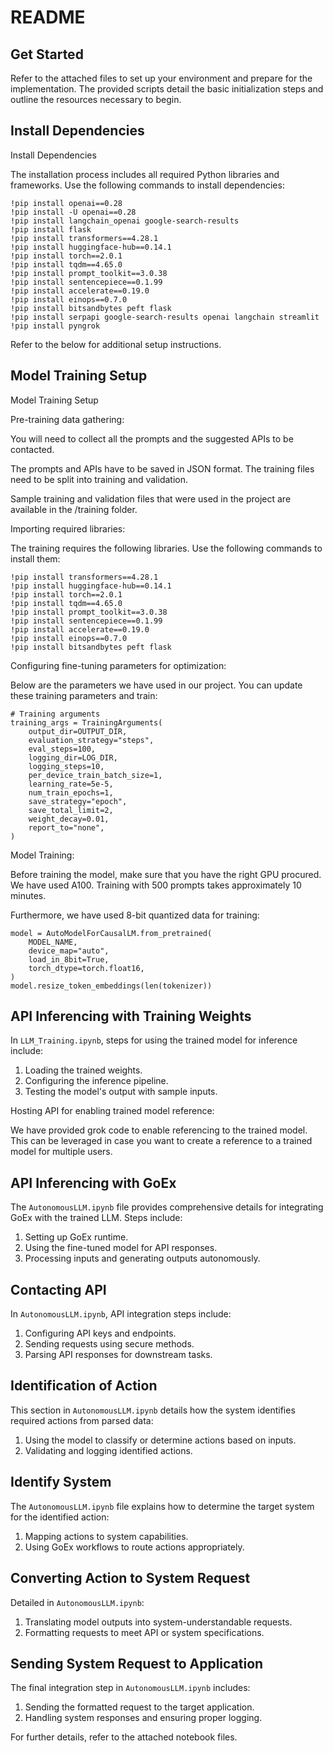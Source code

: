 # README

## Get Started
Refer to the attached files to set up your environment and prepare for the implementation. The provided scripts detail the basic initialization steps and outline the resources necessary to begin.

## Install Dependencies
Install Dependencies

The installation process includes all required Python libraries and frameworks. Use the following commands to install dependencies:
```
!pip install openai==0.28
!pip install -U openai==0.28
!pip install langchain_openai google-search-results
!pip install flask
!pip install transformers==4.28.1
!pip install huggingface-hub==0.14.1
!pip install torch==2.0.1
!pip install tqdm==4.65.0
!pip install prompt_toolkit==3.0.38
!pip install sentencepiece==0.1.99
!pip install accelerate==0.19.0
!pip install einops==0.7.0
!pip install bitsandbytes peft flask
!pip install serpapi google-search-results openai langchain streamlit
!pip install pyngrok
```

Refer to the below for additional setup instructions.

## Model Training Setup
Model Training Setup

Pre-training data gathering:

You will need to collect all the prompts and the suggested APIs to be contacted.

The prompts and APIs have to be saved in JSON format. The training files need to be split into training and validation.

Sample training and validation files that were used in the project are available in the /training folder.

Importing required libraries:

The training requires the following libraries. Use the following commands to install them:
```
!pip install transformers==4.28.1
!pip install huggingface-hub==0.14.1
!pip install torch==2.0.1
!pip install tqdm==4.65.0
!pip install prompt_toolkit==3.0.38
!pip install sentencepiece==0.1.99
!pip install accelerate==0.19.0
!pip install einops==0.7.0
!pip install bitsandbytes peft flask
```
Configuring fine-tuning parameters for optimization:

Below are the parameters we have used in our project. You can update these training parameters and train:
```
# Training arguments
training_args = TrainingArguments(
    output_dir=OUTPUT_DIR,
    evaluation_strategy="steps",
    eval_steps=100,
    logging_dir=LOG_DIR,
    logging_steps=10,
    per_device_train_batch_size=1,
    learning_rate=5e-5,
    num_train_epochs=1,
    save_strategy="epoch",
    save_total_limit=2,
    weight_decay=0.01,
    report_to="none",
)
```

Model Training:

Before training the model, make sure that you have the right GPU procured. We have used A100. Training with 500 prompts takes approximately 10 minutes.

Furthermore, we have used 8-bit quantized data for training:
```
model = AutoModelForCausalLM.from_pretrained(
    MODEL_NAME,
    device_map="auto",
    load_in_8bit=True,
    torch_dtype=torch.float16,
)
model.resize_token_embeddings(len(tokenizer))
```

## API Inferencing with Training Weights
In `LLM_Training.ipynb`, steps for using the trained model for inference include:
1. Loading the trained weights.
2. Configuring the inference pipeline.
3. Testing the model's output with sample inputs.

Hosting API for enabling trained model reference:

We have provided grok code to enable referencing to the trained model. This can be leveraged in case you want to create a reference to a trained model for multiple users.

## API Inferencing with GoEx
The `AutonomousLLM.ipynb` file provides comprehensive details for integrating GoEx with the trained LLM. Steps include:
1. Setting up GoEx runtime.
2. Using the fine-tuned model for API responses.
3. Processing inputs and generating outputs autonomously.

## Contacting API
In `AutonomousLLM.ipynb`, API integration steps include:
1. Configuring API keys and endpoints.
2. Sending requests using secure methods.
3. Parsing API responses for downstream tasks.

## Identification of Action
This section in `AutonomousLLM.ipynb` details how the system identifies required actions from parsed data:
1. Using the model to classify or determine actions based on inputs.
2. Validating and logging identified actions.

## Identify System
The `AutonomousLLM.ipynb` file explains how to determine the target system for the identified action:
1. Mapping actions to system capabilities.
2. Using GoEx workflows to route actions appropriately.

## Converting Action to System Request
Detailed in `AutonomousLLM.ipynb`:
1. Translating model outputs into system-understandable requests.
2. Formatting requests to meet API or system specifications.

## Sending System Request to Application
The final integration step in `AutonomousLLM.ipynb` includes:
1. Sending the formatted request to the target application.
2. Handling system responses and ensuring proper logging.

For further details, refer to the attached notebook files.


